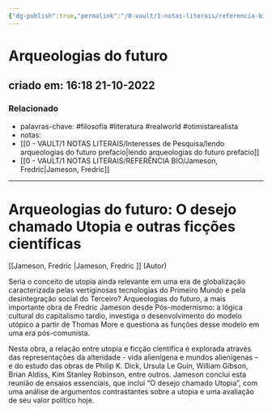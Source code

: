 ```yaml
---
{"dg-publish":true,"permalink":"/0-vault/1-notas-literais/referencia-bio/arqueologias-do-futuro/","tags":["filosofia","literatura","realworld","otimistarealista"],"dgHomeLink":true,"dgShowLocalGraph":true,"dgShowFileTree":true,"dgEnableSearch":true,"noteIcon":""}
---
```


# Arqueologias do futuro

## criado em: 16:18 21-10-2022

### Relacionado

- palavras-chave: #filosofia #literatura #realworld #otimistarealista 
- notas:
- [[0 - VAULT/1 NOTAS LITERAIS/Interesses de Pesquisa/lendo arqueologias do futuro prefacio\|lendo arqueologias do futuro prefacio]]
- [[0 - VAULT/1 NOTAS LITERAIS/REFERÊNCIA BIO/Jameson, Fredric\|Jameson, Fredric]]
---

# Arqueologias do futuro: O desejo chamado Utopia e outras ficções científicas

[[Jameson, Fredric \|Jameson, Fredric ]] (Autor)

Seria o conceito de utopia ainda relevante em uma era de globalização caracterizada pelas vertiginosas tecnologias do Primeiro Mundo e pela desintegração social do Terceiro? Arqueologias do futuro, a mais importante obra de Fredric Jameson desde Pós-modernismo: a lógica cultural do capitalismo tardio, investiga o desenvolvimento do modelo utópico a partir de Thomas More e questiona as funções desse modelo em uma era pós-comunista.  

Nesta obra, a relação entre utopia e ficção científica é explorada através das representações da alteridade - vida alienígena e mundos alienígenas – e do estudo das obras de Philip K. Dick, Ursula Le Guin, William Gibson, Brian Aldiss, Kim Stanley Robinson, entre outros. Jameson conclui esta reunião de ensaios essenciais, que inclui “O desejo chamado Utopia”, com uma análise de argumentos contrastantes sobre a utopia e uma avaliação de seu valor político hoje.